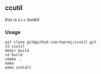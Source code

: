 ## ccutil

this is c++ toolkit

### Usage

```shell
git clone git@github.com:haormj/ccutil.git
cd ccutil
mkdir build
cd build
cmake ..
make 
make install
```
